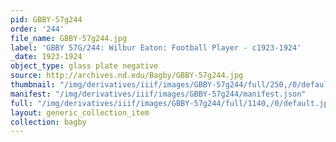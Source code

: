 ```yaml
---
pid: GBBY-57g244
order: '244'
file_name: GBBY-57g244.jpg
label: 'GBBY 57G/244: Wilbur Eaton: Football Player - c1923-1924'
_date: 1923-1924
object_type: glass plate negative
source: http://archives.nd.edu/Bagby/GBBY-57g244.jpg
thumbnail: "/img/derivatives/iiif/images/GBBY-57g244/full/250,/0/default.jpg"
manifest: "/img/derivatives/iiif/images/GBBY-57g244/manifest.json"
full: "/img/derivatives/iiif/images/GBBY-57g244/full/1140,/0/default.jpg"
layout: generic_collection_item
collection: bagby
---
```

